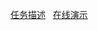 [任务描述](https://github.com/qiuxiang/boxbot/blob/master/task.md) &nbsp; [在线演示](http://qiuxiang.github.io/boxbot)
